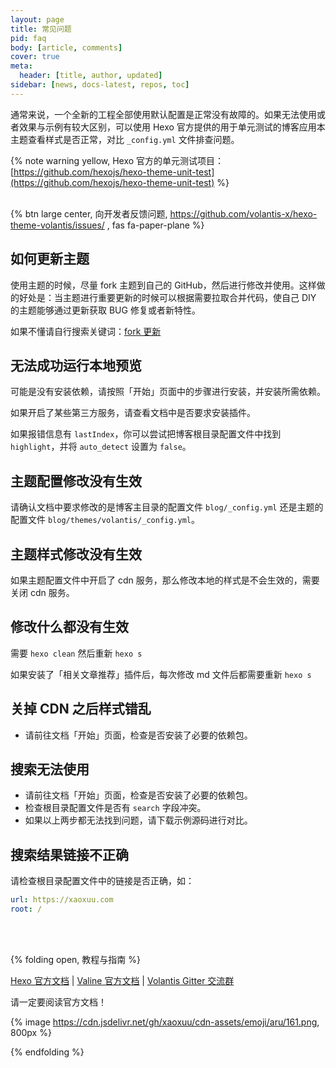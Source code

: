 ```yaml
---
layout: page
title: 常见问题
pid: faq
body: [article, comments]
cover: true
meta:
  header: [title, author, updated]
sidebar: [news, docs-latest, repos, toc]
---
```


通常来说，一个全新的工程全部使用默认配置是<green>正常</green>没有故障的。如果无法使用或者效果与示例有较大区别，可以使用 Hexo 官方提供的用于单元测试的博客应用本主题查看样式是否正常，对比 `_config.yml` 文件排查问题。

{% note warning yellow, Hexo 官方的单元测试项目： [https://github.com/hexojs/hexo-theme-unit-test](https://github.com/hexojs/hexo-theme-unit-test) %}

<br>{% btn large center, 向开发者反馈问题, https://github.com/volantis-x/hexo-theme-volantis/issues/ , fas fa-paper-plane %}

<!-- more -->

## 如何更新主题

使用主题的时候，尽量 fork 主题到自己的 GitHub，然后进行修改并使用。这样做的好处是：当主题进行重要更新的时候可以根据需要拉取合并代码，使自己 DIY 的主题能够通过更新获取 BUG 修复或者新特性。

如果不懂请自行搜索关键词：<u>fork 更新</u>

## 无法成功运行本地预览

可能是没有安装依赖，请按照「开始」页面中的步骤进行安装，并安装所需依赖。

如果开启了某些第三方服务，请查看文档中是否要求安装插件。

如果报错信息有 `lastIndex`，你可以尝试把博客根目录配置文件中找到 `highlight`，并将 `auto_detect` 设置为 `false`。


## 主题配置修改没有生效

请确认文档中要求修改的是博客主目录的配置文件 `blog/_config.yml` 还是主题的配置文件 `blog/themes/volantis/_config.yml`。

## 主题样式修改没有生效

如果主题配置文件中开启了 cdn 服务，那么修改本地的样式是不会生效的，需要关闭 cdn 服务。

## 修改什么都没有生效

需要 `hexo clean` 然后重新 `hexo s`

如果安装了「相关文章推荐」插件后，每次修改 md 文件后都需要重新 `hexo s`

## 关掉 CDN 之后样式错乱

- 请前往文档「开始」页面，检查是否安装了必要的依赖包。

## 搜索无法使用

- 请前往文档「开始」页面，检查是否安装了必要的依赖包。
- 检查根目录配置文件是否有 `search` 字段冲突。
- 如果以上两步都无法找到问题，请下载示例源码进行对比。

## 搜索结果链接不正确

请检查根目录配置文件中的链接是否正确，如：

```yaml blog/_config.yml
url: https://xaoxuu.com
root: /
```

<br><br>

{% folding open, 教程与指南 %}

[Hexo 官方文档](https://hexo.io) | [Valine 官方文档](https://valine.js.org) | [Volantis Gitter 交流群](https://gitter.im/hexo-theme-volantis/community?utm_source=share-link&utm_medium=link&utm_campaign=share-link)

请一定要阅读官方文档！

{% image https://cdn.jsdelivr.net/gh/xaoxuu/cdn-assets/emoji/aru/161.png, 800px %}

{% endfolding %}

